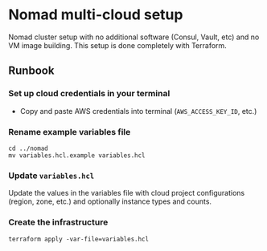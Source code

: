 # Nomad multi-cloud setup

Nomad cluster setup with no additional software (Consul, Vault, etc) and no VM image building. This setup is done completely with Terraform.

## Runbook

### Set up cloud credentials in your terminal
- Copy and paste AWS credentials into terminal (`AWS_ACCESS_KEY_ID`, etc.)

### Rename example variables file

```
cd ../nomad
mv variables.hcl.example variables.hcl
```

### Update `variables.hcl`

Update the values in the variables file with cloud project configurations (region, zone, etc.) and optionally instance types and counts.

### Create the infrastructure

```
terraform apply -var-file=variables.hcl
```